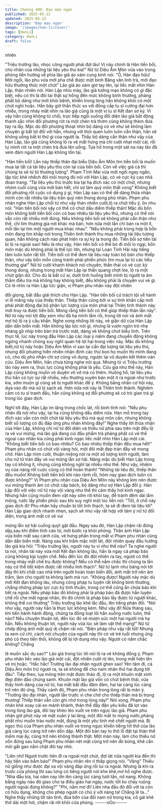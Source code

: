 ```yaml
---
title: Chương 400: Đạo mạo ngạn
published: 2025-05-22
updated: 2025-05-22
description: 'Đạo mạo ngạn'
image: '/images/han-li/cover/'
tags: [HanLi]
category: HanLi
draft: false
---
```


nhiên

"Triệu trưởng lão, nhọc công người phải đợi lâu! Vị này chính là
Hàn tiền bối, chủ nhân của những tài liệu yêu thú kia!" Nữ tử Diệu
Âm Môn vừa vào trong phòng liền hướng về phía lão giả áo xám
cung kính nói.
"Ồ, Hàn đạo hữu! Mời ngồi, lão phu vừa mới pha chế được một
bình Băng vân linh trà, mời đạo hữu thưởng thức một chút" Lão
giả áo xám giơ tay lên, lại liếc mắt nhìn Hàn Lập, thản nhiên nói.
Hàn Lập nhíu mày, lão giả tướng mạo không có gì đặc biệt, nếu
có thì là đôi tai thật sự hồng đến mức không bình thường, phảng
phất bộ dáng như mới khỏi bệnh, khiến trong lòng hắn không khỏi
có một chút nghi hoặc.
Hắn bây giờ thần thức so với đồng cấp tu sĩ cường đại hơn nhiều,
trong nháy mắt nhìn ra lão giả cũng là một vị tu sĩ Kết đan sơ kỳ.
Vì vậy hắn cũng không từ chối, trực tiếp ngồi xuống đối diện lão
giả bất động thanh sắc nhìn đối phương rót ra một chén trà thơm
cũng không thèm đưa tay ra lấy.
Mặc dù đối phương thoạt nhìn bộ dáng có vẻ như sẽ không làm
chuyện gì bất lợi đối với hắn, nhưng với thói quen luôn luôn cẩn
thận, hắn sẽ không uống bất kì thứ gì của người lạ.
Thấy bộ dáng cẩn thận như vậy của Hàn Lập, lão giả cũng không
lộ ra vẻ mất hứng mà chỉ cười nhạt một cái, rồi tự mình rót ra một
chén trà đưa lên uống.
Tựa hồ trong một sát na này lão đã xem đám người Hàn Lập
không tồn tại.

"Hàn tiền bối! Lần này thiếp thân đại biểu Diệu Âm Môn tìm tiền
bối là muốn mua lại tất cả tài liệu yêu thú còn lại của tiền bối. Còn
về việc giá cả thì chúng ta sẽ từ từ thương lượng". Phạm Tĩnh Mai
vừa mới ngồi ngay ngắn, lập tức khẽ nhếch đôi môi mọng đỏ nói
với Hàn Lập, có vẻ cực kỳ cao nhã đoan trang. "Tài liệu yêu thú
trước kia tại hạ đích xác có một chút, nhưng nhóm cuối cùng vừa
mới bán hết, chỉ sợ làm quý môn thất vong" Không biết đối
phương rốt cuộc có dụng ý gì, Hàn Lâp sao có thể dễ dàng thừa
nhận mình còn rất nhiều tài liệu trân quý nên thong dong phủ
nhận.
Phạm phu nhân nghe Hàn Lập chối từ như vậy thản nhiên cười,lộ
ra chút tiếu ý, ôn nhu nói:
"Hàn tiền bối nói vậy có thể có chút dấu diếm thiếp thân! Mặc dù
bổn môn không biết tiền bối còn có bao nhiêu tài liệu yêu thú,
nhưng có thể nói vẫn còn rất nhiều mới đúng. Nếu không tiền bối
sẽ không phải cẩn thận như thế, chỉ tìm thương gia nơi khác mà
bán, hơn nữa một lần chỉ bán ra một ít, mỗi lần lại tìm một người
mua khác nhau".
"Nếu không phải trùng hợp là bổn môn đang tìm khắp nơi trong
Thiên tinh thành thu mua những tài liệu tương quan, hẳn không
cách nào phát hiện ra sự kỳ lạ trong đó. Tiền bối sợ tiền tài bị lộ ra
ngoài sao! Nếu là như vậy, Hàn tiền bối có thể bỏ đi mối lo ngại,
bổn môn mặc dù không phải là thế lực lớn, nhưng tại Loạn Tinh
Hải này tiếng tăm luôn luôn rất tốt. Tiền bối có thể đem tài liệu này
toàn bộ bán cho thiếp thân, như vậy bổn mổn cũng tránh phải
phiền phức tìm mua lại từ các tiểu thương gia!"
Nữ tử cười khanh khách nói chuyện, thần thái có vẻ cực kỳ thong
dong, nhưng trong mắt Hàn Lập lại thần quang chợt lóe, lộ ra một
chút giận dữ.
Cho dù là bất cứ ai, dưới tình huống biết mình bị người ta âm
thầm điều tra mà không hay không biết, đều không phải là chuyện
vui vẻ gì.
Có lẽ nhìn ra Hàn Lập tức giận, vị Phạm phu nhân này đột nhiên

đổi giọng, bắt đầu giải thích cho Hàn Lập.
"Hàn tiền bối cứ trách tội về hành vi lỗ mãng này của thiếp thân.
Thiếp thân cũng bởi vì sự tình khẩn cấp mới phải phát động đại
bộ phận lực lượng của môn phái tại Thiên tình thành này mới truy
ra được tiền bối. Mong rằng tiền bối có thể giúp thiếp thân lần
này".
Nữ tử này nói tới đây xem như đã hạ mình lắm rồi, trong lời nói
và ánh mắt mơ hộ lộ ra ý cầu khẩn.
Nghe xong những lời này, vẻ giận dữ của Hàn Lập dần dần biến
mất.
Hắn không lập tức nói gì, nhưng là vươn ngón trỏ nhẹ nhàng gõ
nhịp trên bàn trà trước mặt, dáng vẻ không chút biểu tình.
Trên thực tế, lúc này trong đầu Hàn Lập các loại ý niệm đang
chuyển động không ngừng nhanh chóng suy nghĩ quan hệ lợi hại
trong việc này.
Mặc dù không biết,nữ từ này hoặc Diệu Âm Môn vì sao lại cần đại
lượng tài liệu yêu thú, nhưng đối phương hiển nhiên nhận định
các thứ bọn họ muốn thì mình đang có, cho dù phủ nhận chỉ sợ
cũng vô dụng, ngược lại vô duyên kết thêm oán cừu.
Diệu Âm Môn, hắn chưa từng nghe nói qua. Nhưng từ vị Triệu
trưởng lão này xem ra, thực lực cũng không phải là yếu.
Cừu gia như thế này, Hàn Lập cũng không muốn vô duyên vô vớ
mà có thêm.
Huống hồ, tài liệu yêu thú hắn có tực sự rất nhiều, nếu thường
xuyên bán một ít ra ngoài như trước kia, sớm muộn gì cũng sẽ bị
người khác để ý. Không bằng nhân cơ hội này, dựa vào đó mà xử
lý sạch sẽ.
Hơn nữa nơi này là Thiên tinh thành. Nghiêm cấm có tu sĩ tranh
đấu, hắn cũng không sợ đối phương sẽ có trò gian trá gì trong lúc
giao dịch.

Nghĩ tới đây, Hàn Lập im lặng trong chốc lát, rồi bình tĩnh nói:
"Nếu phu nhân đã nói như vậy, tại hạ cũng không dấu diếm nữa.
Hàn mỗ trong tay đích xác vẫn còn một chút tài liệu yêu thú mà
quý môn cần, nhưng không biết số lượng có đủ đáp ứng phu nhân
không đây!"
Nghe thấy lời thừa nhận của Hàn Lập, không chỉ nữ tử đối diện
và thiếu nữ phía sau trên mặt đều lộ ra vẻ vui mừng, mà lão giả
đang cúi đầu phẩm trà phảng phất có vẻ thế ngoại cao nhân kia
cũng phải kinh ngạc liếc mắt nhìn Hàn Lập một cái.
"Không biết tiền bối có bao nhiêu? Có bao nhiêu thiếp thân đều
mua hết!" Phạm phu nhân có chút vội vàng hỏi, một đôi mắt đẹp
tràn đầy vẻ mong chờ.
Hàn Lập mỉm cười, thuận miệng nói ra một số lượng kinh người,
làm cho nữ tử tràn đầy vẻ vui mừng lẫn sợ hãi.
Nàng mặc dù biết Hàn Lập trong tay có không ít, nhưng cũng
không nghĩ lại nhiều như thế.
Như vậy, nhiệm vụ của nàng rốt cuộc cũng có thể hoàn thành!
"Những tài liệu đó, thiếp thân đều muốn! Không biết tiền bối khi
nào rãnh rỗi, hôm nay giao dịch luôn có được không?" Vị Phạm
phu nhân của Diệu Âm Môn này không kìm nén được vui mừng
thanh âm có chút cấp bách, bộ dáng như sợ Hàn Lập đổi ý.
Hàn Lập đối với việc nữ tử này vội vàng như thế thì cảm thấy hơi
kinh ngạc.
Nhưng hắn cũng muốn đem vật này sớm rời khỏi tay, để tránh
đêm dài lắm mộng, rước lấy phiền phức sau khi suy nghĩ một lúc
liền nói:
"Tốt, ở chỗ này giao dịch đi! Phu nhân hãy chuẩn bị tốt linh thạch,
ta sẽ đi đem tài liệu tới" Hàn Lập giao dịch nhanh nhẹn, sạch sẽ
như vậy rất hợp với tâm ý nữ tử đối diện, trong ánh mắt có vẻ vui

mừng lẫn sợ hãi cuống quýt gật đầu.
Ngay sau đó, Hàn Lập chậm rãi đứng dậy,sau khi điềm tĩnh cáo
từ, mới bước ra khỏi phòng.
Thân ảnh Hàn Lập vừa biến mất sau cánh cửa, vẻ hưng phấn
trong mắt vị Phạm phu nhân cũng dần dần biến mất.
Nàng sau khi trầm mặc một lát, đột nhiên quay đầu hướng lão giả
kia hỏi:
"Triệu trưởng lão, người này tu vi như thế nào? Ta nghe người ta
nói, nhân tài này vừa mới Kết đan không lâu, hẳn là ngay cả pháp
bảo cũng không kịp luyện chế. Nếu đến lúc đó đột nhiên ra tay,
ngươi có thể trong nháy mắt chế trụ được không? Nếu có thể nắm
chắc thì chúng ta lần này có thể tiết kiệm được rất nhiều linh
thạch".
Nữ tử lạnh như băng nói tới đây thì khí chất cao nhã trên người
hoàn toàn biến đổi, ánh mắt trở nên âm trầm, làm cho người ta
không lạnh mà run.
"Không được! Người này mặc dù mới Kết đan không lâu, nhưng
công pháp tu luyện rất không bình thường, chẳng những pháp lực
cực kỳ tinh thuần, trong cơ thể cũng ẩn chứa bảo khí tiết ra ngoài.
Nếu pháp bảo đó không phải là pháp bảo đã được hắn luyện chế
rồi che mắt ngoại nhân, thì đó chính là pháp bảo lấy được từ
người khác, không thể coi thường" Triệu trưởng lão khẽ lắc đầu,
lên tiếng phản đối.
"Nói như vậy, người này hẳn là thực lực không kém. Như vậy đi!
Nửa tháng sau, khi tiến hành hành động, chúng ta đồng loạt lôi
hắn xuống nước luôn, thế nào? Nếu chuyện thuận lợi, đến lúc đó
sẽ mượn sức một hai người mà hạ hắn. Nếu không thuận lơi,
người này vừa lúc sẽ làm vật thế mạng!" Nữ tử chớp động ánh
mắt quỷ dị chậm rãi nói.
"Biện pháp như vậy rất tốt! Nhưng ta xem cử chỉ, cách nói chuyện
của người này thì có vẻ trẻ tuổi nhưng ứng phó có theo tiến thối,
không dễ bị lợi dụng như vậy. Ngươi có nắm chắc không? Chẳng

lẽ muốn sắc dụ sao?" Lão giả trong lúc lời nói lộ ra vẻ không đồng
ý.
Phạm phu nhân liếc xéo lão giả một cái, đột nhiên cười rộ lên,
trong mắt hiện lên vẻ mị hoặc.
"Hắc hắc! Trưởng lão đại nhân ngươi ghen sao! Yên tâm đi, cả
Diệu Âm môn trừ ngươi ra, ta sẽ không để cho nam nhân thứ hai
đụng tới đâu".
Tiếp theo, lụa mỏng trên mặt được tháo đi, lộ ra một khuôn mặt
xinh đẹp điên đảo chúng sanh.
Khuôn mặt lão giả vốn có chút bệnh thái, vừa thấy hình dáng của
nữ tử, hai mắt bắt đầu đăm đăm, hai tai càng lúc càng trở nên đỏ
ửng.
Thấy cảnh đó, Phạm phu nhân trong lòng rất là mãn ý.
"Trưởng lão đại nhân, người lần trước vì che chở cho thiếp thân
mà bị trọng thương! Thiếp thân vẫn còn ghi nhớ trong lòng này!"
Nói xong, Phạm phu nhân khẽ xoay cái eo mảnh khảnh, thân thể
đầy đặn yêu kiều đã lọt vào trong lòng lão giả, đôi tay khéo léo
vuốt ve trên ngực lão giả.
Phạm phu nhân giờ phút này vẻ mặt xuân ý lai láng, một đôi mắt
to mọng nước,phảng phất như muốn trào nước mắt, đúng là một
yêu tinh mê chết người mà.
Bị ngọc thủ của Phạm phu nhân vuốt ve trong ngực khiến tiếng hít
thở của lão giả càng lúc càng trở nên dồn dập.
Một đôi bàn tay to thô lỗ đặt tại thân thể mềm mại ấy, cũng trở
nên không thành thật.
Một màn này, làm cho thiếu nữ vốn đứng sau lưng Phạm phu
nhân nét mặt cũng trở nên đỏ bừng, khẽ cắn môi gắt gao nắm
chặt đôi tay nhỏ.

"Liên nhi! Ngươi trước tiên đi ra ngoài một chút, đợi lát nữa người
kia đến thì hãy tiến vào bẩm báo!" Phạm phu nhân rên rỉ thấp
giọng nói.
"Vâng" Thiếu nữ giống như được đại xa vội vàng đáp ứng rồi lui
ra ngoài.
Nhưng là khi ra trước cửa phòng thì sau lưng có tiếng người nói
khe khẽ,mơ hồ nghe được.
"Nha đầu kia, hai năm nay lớn lên càng lúc càng tươi tắn, nở
nang. Không bằng ngày nào đó giao cho ta điều giáo hai ngày,
nước tốt ko chảy ruộng người ngoài đúng không?"
"Phì, nằm mơ đi! Liên nha đầu đó đối với ta còn có hữu dụng,
không cho phép ngươi có chủ ý với nàng ta! Chẳng lẽ ta…"
Nghe thấy những lời tán tỉnh, đùa bỡn của đôi nam nữ trong kia,
cô gái khẽ thở dài một hơi, chậm rãi rời khỏi cửa phòng.
------oOo------
